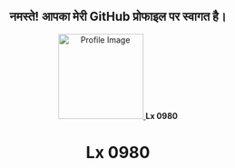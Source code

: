 <h2 align="center">नमस्ते! आपका मेरी GitHub प्रोफाइल पर स्वागत है।</h2>

<p align="center">
  <a href="https://github.com/thelx0980">
    <img src="https://i.ibb.co/QCPTmp6/20230629-164320.png" alt="Profile Image" width="150">
  </a>  
<b>Lx 0980</b>
</p>

<h1 align="center">Lx 0980</h1>


